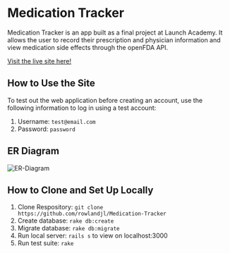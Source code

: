 # Medication Tracker

Medication Tracker is an app built as a final project at Launch Academy. It allows the user to record their prescription and physician
information and view medication side effects through the openFDA API.

[Visit the live site here!](http://medication-tracker.herokuapp.com)

## How to Use the Site

To test out the web application before creating an account, use the following information to log in using a test account:

1. Username: `test@email.com`
2. Password: `password`

## ER Diagram

![ER-Diagram](http://i.imgur.com/oqPpggM.png?1)

## How to Clone and Set Up Locally

1. Clone Respository: `git clone https://github.com/rowlandjl/Medication-Tracker`
2. Create database: `rake db:create`
3. Migrate database: `rake db:migrate`
4. Run local server: `rails s` to view on localhost:3000
5. Run test suite: `rake`
